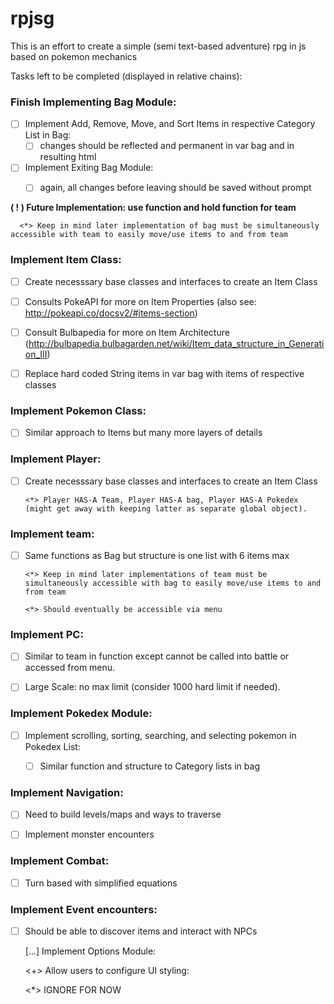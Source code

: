 # rpjsg

This is an effort to create a simple (semi text-based adventure) rpg in js based on pokemon mechanics

Tasks left to be completed (displayed in relative chains):

### Finish Implementing Bag Module:

- [ ] Implement Add, Remove, Move, and Sort Items in respective Category List in Bag: 
  - [ ] changes should be reflected and permanent in var bag and in resulting html

- [ ] Implement Exiting Bag Module:
  - [ ] again, all changes before leaving should be saved without prompt


**( ! ) Future Implementation: use function and hold function for team**
      
      <*> Keep in mind later implementation of bag must be simultaneously accessible with team to easily move/use items to and from team
  

### Implement Item Class:

- [ ] Create necesssary base classes and interfaces to create an Item Class

- [ ] Consults PokeAPI for more on Item Properties (also see: http://pokeapi.co/docsv2/#items-section)

- [ ] Consult Bulbapedia for more on Item Architecture (http://bulbapedia.bulbagarden.net/wiki/Item_data_structure_in_Generation_III)

- [ ] Replace hard coded String items in var bag with items of respective classes


### Implement Pokemon Class:

- [ ] Similar approach to Items but many more layers of details


### Implement Player:

- [ ] Create necesssary base classes and interfaces to create an Item Class

      <*> Player HAS-A Team, Player HAS-A bag, Player HAS-A Pokedex (might get away with keeping latter as separate global object).
  

### Implement team:

  - [ ] Same functions as Bag but structure is one list with 6 items max
  
        <*> Keep in mind later implementations of team must be simultaneously accessible with bag to easily move/use items to and from team
  
        <*> Should eventually be accessible via menu


### Implement PC:

  - [ ] Similar to team in function except cannot be called into battle or accessed from menu.
  
  - [ ] Large Scale: no max limit (consider 1000 hard limit if needed).


### Implement Pokedex Module:

- [ ] Implement scrolling, sorting, searching, and selecting pokemon in Pokedex List:

  - [ ] Similar function and structure to Category lists in bag


### Implement Navigation:

- [ ] Need to build levels/maps and ways to traverse

- [ ] Implement monster encounters


### Implement Combat:

- [ ] Turn based with simplified equations


### Implement Event encounters:

- [ ] Should be able to discover items and interact with NPCs


    [...] Implement Options Module:

    <+> Allow users to configure UI styling:

    <*> IGNORE FOR NOW
